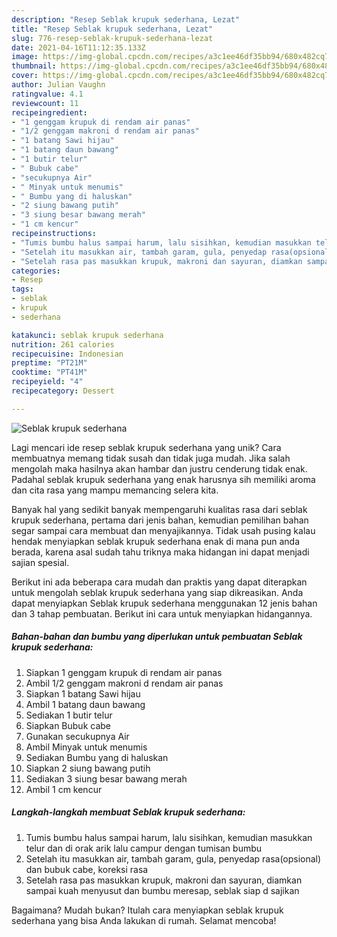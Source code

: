 ```yaml
---
description: "Resep Seblak krupuk sederhana, Lezat"
title: "Resep Seblak krupuk sederhana, Lezat"
slug: 776-resep-seblak-krupuk-sederhana-lezat
date: 2021-04-16T11:12:35.133Z
image: https://img-global.cpcdn.com/recipes/a3c1ee46df35bb94/680x482cq70/seblak-krupuk-sederhana-foto-resep-utama.jpg
thumbnail: https://img-global.cpcdn.com/recipes/a3c1ee46df35bb94/680x482cq70/seblak-krupuk-sederhana-foto-resep-utama.jpg
cover: https://img-global.cpcdn.com/recipes/a3c1ee46df35bb94/680x482cq70/seblak-krupuk-sederhana-foto-resep-utama.jpg
author: Julian Vaughn
ratingvalue: 4.1
reviewcount: 11
recipeingredient:
- "1 genggam krupuk di rendam air panas"
- "1/2 genggam makroni d rendam air panas"
- "1 batang Sawi hijau"
- "1 batang daun bawang"
- "1 butir telur"
- " Bubuk cabe"
- "secukupnya Air"
- " Minyak untuk menumis"
- " Bumbu yang di haluskan"
- "2 siung bawang putih"
- "3 siung besar bawang merah"
- "1 cm kencur"
recipeinstructions:
- "Tumis bumbu halus sampai harum, lalu sisihkan, kemudian masukkan telur dan di orak arik lalu campur dengan tumisan bumbu"
- "Setelah itu masukkan air, tambah garam, gula, penyedap rasa(opsional) dan bubuk cabe, koreksi rasa"
- "Setelah rasa pas masukkan krupuk, makroni dan sayuran, diamkan sampai kuah menyusut dan bumbu meresap, seblak siap d sajikan"
categories:
- Resep
tags:
- seblak
- krupuk
- sederhana

katakunci: seblak krupuk sederhana 
nutrition: 261 calories
recipecuisine: Indonesian
preptime: "PT21M"
cooktime: "PT41M"
recipeyield: "4"
recipecategory: Dessert

---
```



![Seblak krupuk sederhana](https://img-global.cpcdn.com/recipes/a3c1ee46df35bb94/680x482cq70/seblak-krupuk-sederhana-foto-resep-utama.jpg)

Lagi mencari ide resep seblak krupuk sederhana yang unik? Cara membuatnya memang tidak susah dan tidak juga mudah. Jika salah mengolah maka hasilnya akan hambar dan justru cenderung tidak enak. Padahal seblak krupuk sederhana yang enak harusnya sih memiliki aroma dan cita rasa yang mampu memancing selera kita.



Banyak hal yang sedikit banyak mempengaruhi kualitas rasa dari seblak krupuk sederhana, pertama dari jenis bahan, kemudian pemilihan bahan segar sampai cara membuat dan menyajikannya. Tidak usah pusing kalau hendak menyiapkan seblak krupuk sederhana enak di mana pun anda berada, karena asal sudah tahu triknya maka hidangan ini dapat menjadi sajian spesial.


Berikut ini ada beberapa cara mudah dan praktis yang dapat diterapkan untuk mengolah seblak krupuk sederhana yang siap dikreasikan. Anda dapat menyiapkan Seblak krupuk sederhana menggunakan 12 jenis bahan dan 3 tahap pembuatan. Berikut ini cara untuk menyiapkan hidangannya.

<!--inarticleads1-->

##### Bahan-bahan dan bumbu yang diperlukan untuk pembuatan Seblak krupuk sederhana:

1. Siapkan 1 genggam krupuk di rendam air panas
1. Ambil 1/2 genggam makroni d rendam air panas
1. Siapkan 1 batang Sawi hijau
1. Ambil 1 batang daun bawang
1. Sediakan 1 butir telur
1. Siapkan  Bubuk cabe
1. Gunakan secukupnya Air
1. Ambil  Minyak untuk menumis
1. Sediakan  Bumbu yang di haluskan
1. Siapkan 2 siung bawang putih
1. Sediakan 3 siung besar bawang merah
1. Ambil 1 cm kencur




<!--inarticleads2-->

##### Langkah-langkah membuat Seblak krupuk sederhana:

1. Tumis bumbu halus sampai harum, lalu sisihkan, kemudian masukkan telur dan di orak arik lalu campur dengan tumisan bumbu
1. Setelah itu masukkan air, tambah garam, gula, penyedap rasa(opsional) dan bubuk cabe, koreksi rasa
1. Setelah rasa pas masukkan krupuk, makroni dan sayuran, diamkan sampai kuah menyusut dan bumbu meresap, seblak siap d sajikan




Bagaimana? Mudah bukan? Itulah cara menyiapkan seblak krupuk sederhana yang bisa Anda lakukan di rumah. Selamat mencoba!
